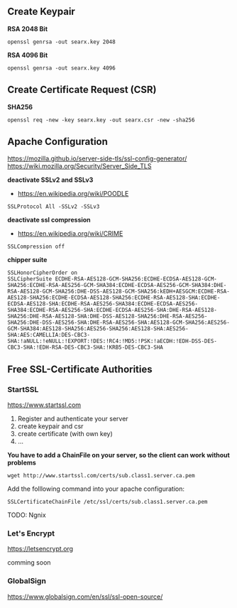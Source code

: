 ## Create Keypair

**RSA 2048 Bit** 
```
openssl genrsa -out searx.key 2048
```

**RSA 4096 Bit**
```
openssl genrsa -out searx.key 4096
```

## Create Certificate Request (CSR)

**SHA256**
```
openssl req -new -key searx.key -out searx.csr -new -sha256
```

## Apache Configuration
https://mozilla.github.io/server-side-tls/ssl-config-generator/
https://wiki.mozilla.org/Security/Server_Side_TLS

**deactivate SSLv2 and SSLv3**
* https://en.wikipedia.org/wiki/POODLE
```
SSLProtocol All -SSLv2 -SSLv3
```

**deactivate ssl compression**
* https://en.wikipedia.org/wiki/CRIME
```
SSLCompression off
```

**chipper suite**
```
SSLHonorCipherOrder on
SSLCipherSuite ECDHE-RSA-AES128-GCM-SHA256:ECDHE-ECDSA-AES128-GCM-SHA256:ECDHE-RSA-AES256-GCM-SHA384:ECDHE-ECDSA-AES256-GCM-SHA384:DHE-RSA-AES128-GCM-SHA256:DHE-DSS-AES128-GCM-SHA256:kEDH+AESGCM:ECDHE-RSA-AES128-SHA256:ECDHE-ECDSA-AES128-SHA256:ECDHE-RSA-AES128-SHA:ECDHE-ECDSA-AES128-SHA:ECDHE-RSA-AES256-SHA384:ECDHE-ECDSA-AES256-SHA384:ECDHE-RSA-AES256-SHA:ECDHE-ECDSA-AES256-SHA:DHE-RSA-AES128-SHA256:DHE-RSA-AES128-SHA:DHE-DSS-AES128-SHA256:DHE-RSA-AES256-SHA256:DHE-DSS-AES256-SHA:DHE-RSA-AES256-SHA:AES128-GCM-SHA256:AES256-GCM-SHA384:AES128-SHA256:AES256-SHA256:AES128-SHA:AES256-SHA:AES:CAMELLIA:DES-CBC3-SHA:!aNULL:!eNULL:!EXPORT:!DES:!RC4:!MD5:!PSK:!aECDH:!EDH-DSS-DES-CBC3-SHA:!EDH-RSA-DES-CBC3-SHA:!KRB5-DES-CBC3-SHA
```
## Free SSL-Certificate Authorities

### StartSSL

https://www.startssl.com

1. Register and authenticate your server
2. create keypair and csr
3. create certificate (with own key)
4. ...

**You have to add a ChainFile on your server, so the client can work without problems**

```
wget http://www.startssl.com/certs/sub.class1.server.ca.pem
```

Add the folllowing command into your apache configuration:
```
SSLCertificateChainFile /etc/ssl/certs/sub.class1.server.ca.pem
```

TODO: Ngnix

### Let's Encrypt

https://letsencrypt.org

comming soon

### GlobalSign

https://www.globalsign.com/en/ssl/ssl-open-source/